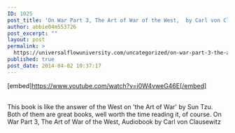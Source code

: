 ```yaml
---
ID: 1025
post_title: 'On War Part 3, The Art of War of the West,  by Carl von Clausewitz'
author: abbie04m553726
post_excerpt: ""
layout: post
permalink: >
  https://universalflowuniversity.com/uncategorized/on-war-part-3-the-art-of-war-of-the-west-by-carl-von-clausewitz/
published: true
post_date: 2014-04-02 10:37:17
---
```

[embed]https://www.youtube.com/watch?v=i0W4vweG46E[/embed]</br></br>
<p>This book is like the answer of the West on 'the Art of War' by Sun Tzu. Both of them are great books, well worth the time reading it, of course.
On War Part 3, The Art of War of the West, Audiobook by Carl von Clausewitz</p>